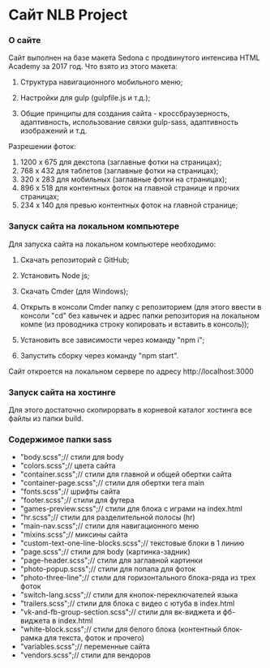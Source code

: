 # Сайт NLB Project

### О сайте

Сайт выполнен на базе макета Sedona с продвинутого интенсива HTML Academy за 2017 год. Что взято из этого макета:

1. Структура навигационного мобильного меню;

2. Настройки для gulp (gulpfile.js и т.д.);

3. Общие принципы для создания сайта - кроссбраузерность, адаптивность, использование связки gulp-sass, адаптивность изображений и т.д.

Разрешении фоток:

1. 1200 x 675 для декстопа (заглавные фотки на страницах);
2. 768 x 432 для таблетов (заглавные фотки на страницах);
3. 320 x 283 для мобильных (заглавные фотки на страницах);
4. 896 x 518 для контентных фоток на главной странице и прочих страницах;
5. 234 x 140 для превью контентных фоток на главной странице;


### Запуск сайта на локальном компьютере

Для запуска сайта на локальном компьютере необходимо:

1. Скачать репозиторий с GitHub;

2. Установить Node js;

3. Скачать Cmder (для Windows);

4. Открыть в консоли Cmder папку с репозиторием (для этого ввести в консоли "cd" без кавычек и адрес папки репозитория на локальном компе (из проводника строку копировать и вставить в консоль));

5. Установить все зависимости через команду "npm i";

6. Запустить сборку через команду "npm start".

Сайт откроется на локальном сервере по адресу http://localhost:3000


### Запуск сайта на хостинге

Для этого достаточно скопирорвать в корневой каталог хостинга все файлы из папки build.


### Содержимое папки sass

* "body.scss";// стили для body
* "colors.scss";// цвета сайта
* "container.scss";// стили для главной и общей обертки сайта
* "container-page.scss";// стили для обертки тега main
* "fonts.scss";// шрифты сайта
* "footer.scss";// стили для футера
* "games-preview.scss";// стили для блока с играми на index.html
* "hr.scss";// стили для разделительной полосы (hr)
* "main-nav.scss";// стили для навигационного меню
* "mixins.scss";// миксины сайта
* "custom-text-one-line-blocks.scss";// текстовые блоки в 1 линию
* "page.scss";// стили для body (картинка-задник)
* "page-header.scss";// стили для заглавной картинки
* "photo-popup.scss";// стили для попапа для фоток
* "photo-three-line";// стили для горизонтального блока-ряда из трех фоток
* "switch-lang.scss";// стили для кнопок-переключателей языка
* "trailers.scss";// стили для блока с видео с ютуба в index.html
* "vk-and-fb-group-section.scss";// стили для вк-виджета и фб-виджета в index.html
* "white-block.scss";// стили для белого блока (контентный блок-рамка для текста, фоток и прочего)
* "variables.scss";// переменные сайта
* "vendors.scss";// стили для вендоров